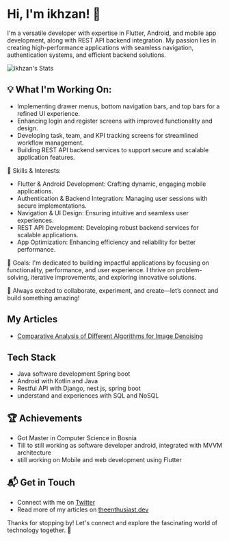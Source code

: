 # Hi, I'm ikhzan! 👋

I'm a versatile developer with expertise in Flutter, Android, and mobile app development, along with REST API backend integration. My passion lies in creating high-performance applications with seamless navigation, authentication systems, and efficient backend solutions.

![ikhzan's Stats](https://github-readme-stats.vercel.app/api?ikhzan=ikhzan&theme=vue-dark&show_icons=true&hide_border=true&count_private=true)


## 💡 What I'm Working On:
- Implementing drawer menus, bottom navigation bars, and top bars for a refined UI experience.
- Enhancing login and register screens with improved functionality and design.
- Developing task, team, and KPI tracking screens for streamlined workflow management.
- Building REST API backend services to support secure and scalable application features.


🚀 Skills & Interests:
- Flutter & Android Development: Crafting dynamic, engaging mobile applications.
- Authentication & Backend Integration: Managing user sessions with secure implementations.
- Navigation & UI Design: Ensuring intuitive and seamless user experiences.
- REST API Development: Developing robust backend services for scalable applications.
- App Optimization: Enhancing efficiency and reliability for better performance.

🎯 Goals:
I'm dedicated to building impactful applications by focusing on functionality, performance, and user experience. I thrive on problem-solving, iterative improvements, and exploring innovative solutions.

🚀 Always excited to collaborate, experiment, and create—let’s connect and build something amazing!


## My Articles
- [Comparative Analysis of Different Algorithms for Image Denoising](https://scholar.google.com/citations?view_op=view_citation&hl=tr&user=i4c0zwYAAAAJ&citation_for_view=i4c0zwYAAAAJ:u5HHmVD_uO8C)


## Tech Stack
- Java software development Spring boot 
- Android with Kotlin and Java
- Restful API with Django, nest js, spring boot
- understand and experiences with SQL and NoSQL 

 ## 🏆 Achievements

- Got Master in Computer Science in Bosnia
- Till to still working as software developer android, integrated with MVVM architecture
- still working on Mobile and web development using Flutter


## 📬 Get in Touch

- Connect with me on [Twitter](https://twitter.com/introvertedbot)
- Read more of my articles on [theenthusiast.dev](https://theenthusiast.dev)

Thanks for stopping by! Let's connect and explore the fascinating world of technology together. 🚀


<!--

Here are some ideas to get you started:

- 🔭 I’m currently working on full stack app using "task manager", mobile, web client and restful api
- 🌱 I’m currently learning flutter, nestjs
- 👯 I’m looking to collaborate on new company to work on any projects
- 🤔 I’m looking for help with moving new place
- 💬 Ask me about software development
-->